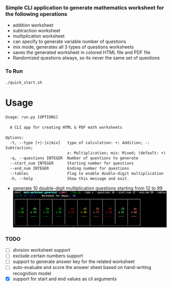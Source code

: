 ### Simple CLI application to generate mathematics worksheet for the following operations

- addition worksheet
- subtraction worksheet
- multiplication worksheet
- can specify to generate variable number of questions
- mix mode, generates all 3 types of questions worksheets
- saves the generated worksheet in colored HTML file and PDF file
- Randomized questions always, so its never the same set of questions

### To Run
```
./quick_start.sh
```

# Usage
```
Usage: run.py [OPTIONS]

  A CLI app for creating HTML & PDF math worksheets

Options:
  -t, --type [+|-|x|mix]   type of calculation: +: Addition; -: Subtraction;
                           x: Multiplication; mix: Mixed; (default: +)
  -q, --questions INTEGER  Number of questions to generate
  --start_num INTEGER      Starting number for questions
  --end_num INTEGER        Ending number for questions
  --tables                 Flag to enable double-digit multiplication
  -h, --help               Show this message and exit.
```
- generate 10 double-digit multiplication questions starting from 12 to 99
![Double-digit multiplication](example/screenshot_multiplication.png)

### TODO
- [ ] division worksheet support
- [ ] exclude certain numbers support
- [ ] support to generate answer key for the related worksheet
- [ ] auto-evaluate and score the answer sheet based on hand-writing recognition model
- [x] support for start and end values as cli arguments
